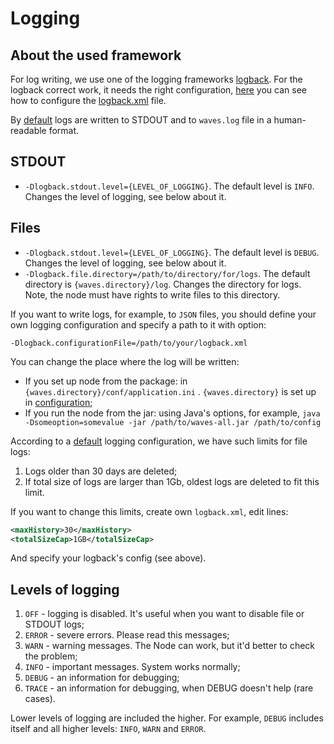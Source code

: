 # Logging

## About the used framework

For log writing, we use one of the logging frameworks [logback](https://logback.qos.ch/documentation.html). For the logback correct work, it needs the right configuration, [here](https://logback.qos.ch/manual/configuration.html) you can see how to configure the [logback.xml](https://github.com/wavesplatform/Waves/blob/master/src/main/resources/logback.xml) file.

By [default](https://github.com/wavesplatform/Waves/blob/master/src/main/resources/logback.xml) logs are written to STDOUT and to `waves.log` file in a human-readable format.

## STDOUT

* `-Dlogback.stdout.level={LEVEL_OF_LOGGING}`. The default level is `INFO`. Changes the level of logging, see below about it.

## Files

* `-Dlogback.stdout.level={LEVEL_OF_LOGGING}`. The default level is `DEBUG`. Changes the level of logging, see below about it.
* `-Dlogback.file.directory=/path/to/directory/for/logs`. The default directory is `{waves.directory}/log`.
  Changes the directory for logs. Note, the node must have rights to write files to this directory.

If you want to write logs, for example, to `JSON` files, you should define your own logging configuration and specify a path to it with option:
```
-Dlogback.configurationFile=/path/to/your/logback.xml
```

You can change the place where the log will be written:
* If you set up node from the package: in `{waves.directory}/conf/application.ini` . `{waves.directory}` is set up in [configuration](./how-to-configure-a-node.md);
* If you run the node from the jar: using Java's options, for example, `java -Dsomeoption=somevalue -jar /path/to/waves-all.jar /path/to/config`


According to a [default](https://github.com/wavesplatform/Waves/blob/master/src/main/resources/logback.xml) logging configuration, we have such limits for file logs:
1. Logs older than 30 days are deleted;
2. If total size of logs are larger than 1Gb, oldest logs are deleted to fit this limit.

If you want to change this limits, create own `logback.xml`, edit lines:
```xml
<maxHistory>30</maxHistory>
<totalSizeCap>1GB</totalSizeCap>
```
And specify your logback's config (see above).


## Levels of logging

1. `OFF` - logging is disabled. It's useful when you want to disable file or STDOUT logs;
2. `ERROR` - severe errors. Please read this messages; 
3. `WARN` - warning messages. The Node can work, but it'd better to check the problem;
4. `INFO` - important messages. System works normally;
5. `DEBUG` - an information for debugging;
6. `TRACE` - an information for debugging, when DEBUG doesn't help (rare cases).

Lower levels of logging are included the higher. For example, `DEBUG` includes itself and all higher levels: `INFO`, `WARN` and `ERROR`.
